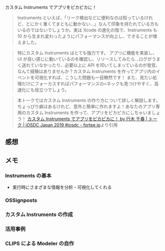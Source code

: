 カスタム Instruments でアプリをピカピカに！

> <script async class="speakerdeck-embed" data-id="84956662d52b4bf2923084bf9d7ac975" data-ratio="1.33333333333333" src="//speakerdeck.com/assets/embed.js"></script>
>
> Instruments といえば、「リーク検出などに便利なのは知っているけれど、とにかく重くてまともに動かない...」なんて印象を持たれている方もいるのではないでしょうか。実は Xcode の進化の陰で、Instruments も 10 から生まれ変わったようにパフォーマンスが向上し、できることが増えました。

> 特にカスタム Instruments はとても強力です。
> アプリに機能を実装し、UI が良い感じに動いているのを確認し、リリースしてみたら...ログがうまく送れていなかったり、必要以上に API を叩いてしまっているのが発覚、なんて経験はありませんか？カスタム Instruments を作ってアプリ内のイベントを可視化すれば、こうした問題も一目瞭然です！
> また、見たい処理だけにフォーカスすればパフォーマンスの>ネックも見つけやすく、高速化にも役立つでしょう。

> 本トークではカスタム Instruments の作り方について詳しく解説します。
> ちょっぴり癖はあるけれど、意外と簡単に作れますよ！あなたのアプリ専用のカスタム Instruments を作って、アプリをピカピカにしちゃいましょう！
> [カスタム Instruments でアプリをピカピカに！ by 行木 千春 | トーク | iOSDC Japan 2019 #iosdc - fortee.jp](https://fortee.jp/iosdc-japan-2019/proposal/024565ae-f840-4c26-a846-6daaf9c5ec24)より引用

## 感想

## メモ

### Instruments の基本

- 実行時にさまざまな情報を分析・可視化してくれる

### OSSignposts

### カスタム Instruments の作成

### 活用事例

### CLIPS による Modeler の自作
